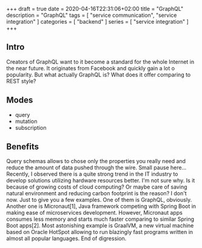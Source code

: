 +++ 
draft = true
date = 2020-04-16T22:31:06+02:00
title = "GraphQL"
description = "GraphQL"
tags = [
    "service communication", 
    "service integration"
]
categories = [
    "backend"
]
series = [
    "service integration"
]
+++

## Intro

Creators of GraphQL want to it become a standard for the whole Internet in the near future. It originates from Facebook and quickly gain a lot o popularity.
But what actually GraphQL is? What does it offer comparing to REST style?

## Modes

* query
* mutation
* subscription

## Benefits

Query schemas allows to chose only the properties you really need and reduce the amount of data pushed through the wire. Small pause here...
Recently, I observed there is a quite strong trend in the IT industry to develop solutions utilizing hardware resources better. I'm not sure why.
Is it because of growing costs of cloud computing? Or maybe care of saving natural environment and reducing carbon footprint is the reason? I don't now.
Just to give you a few examples. One of them is GraphQL, obviously. Another one is Micronaut[1], Java framework competing with Spring Boot in making ease of microservices development.
However, Micronaut apps consumes less memory and starts much faster comparing to similar Spring Boot apps[2]. 
Most astonishing example is GraalVM, a new virtual machine based on Oracle HotSpot allowing to run blazingly fast programs written in almost all popular languages. End of digression.
